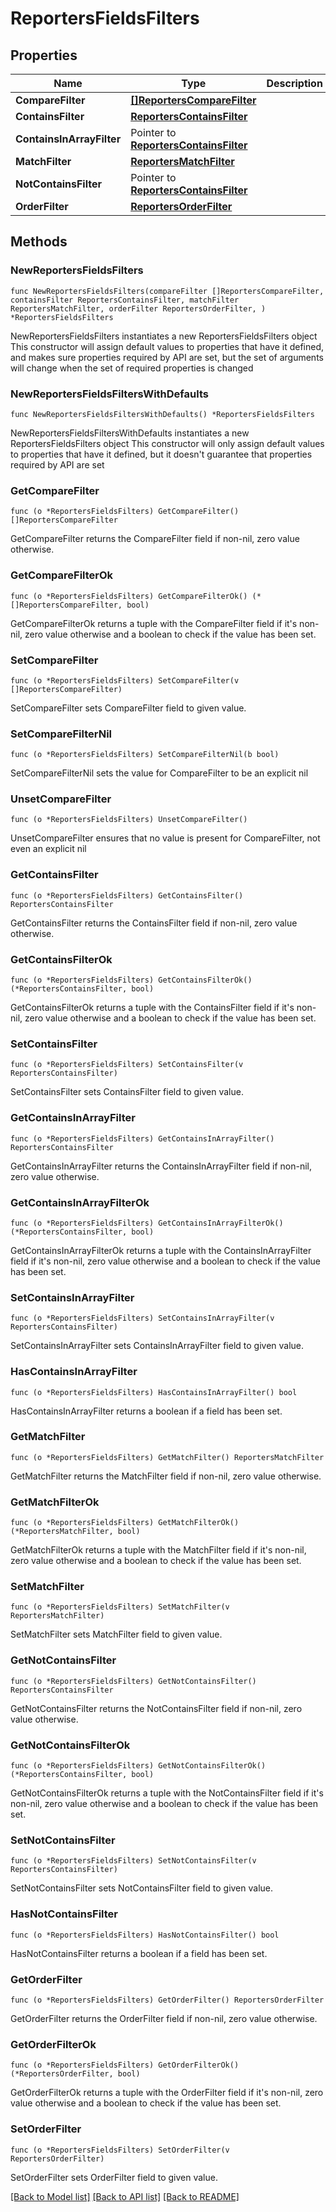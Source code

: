 # ReportersFieldsFilters

## Properties

Name | Type | Description | Notes
------------ | ------------- | ------------- | -------------
**CompareFilter** | [**[]ReportersCompareFilter**](ReportersCompareFilter.md) |  | 
**ContainsFilter** | [**ReportersContainsFilter**](ReportersContainsFilter.md) |  | 
**ContainsInArrayFilter** | Pointer to [**ReportersContainsFilter**](ReportersContainsFilter.md) |  | [optional] 
**MatchFilter** | [**ReportersMatchFilter**](ReportersMatchFilter.md) |  | 
**NotContainsFilter** | Pointer to [**ReportersContainsFilter**](ReportersContainsFilter.md) |  | [optional] 
**OrderFilter** | [**ReportersOrderFilter**](ReportersOrderFilter.md) |  | 

## Methods

### NewReportersFieldsFilters

`func NewReportersFieldsFilters(compareFilter []ReportersCompareFilter, containsFilter ReportersContainsFilter, matchFilter ReportersMatchFilter, orderFilter ReportersOrderFilter, ) *ReportersFieldsFilters`

NewReportersFieldsFilters instantiates a new ReportersFieldsFilters object
This constructor will assign default values to properties that have it defined,
and makes sure properties required by API are set, but the set of arguments
will change when the set of required properties is changed

### NewReportersFieldsFiltersWithDefaults

`func NewReportersFieldsFiltersWithDefaults() *ReportersFieldsFilters`

NewReportersFieldsFiltersWithDefaults instantiates a new ReportersFieldsFilters object
This constructor will only assign default values to properties that have it defined,
but it doesn't guarantee that properties required by API are set

### GetCompareFilter

`func (o *ReportersFieldsFilters) GetCompareFilter() []ReportersCompareFilter`

GetCompareFilter returns the CompareFilter field if non-nil, zero value otherwise.

### GetCompareFilterOk

`func (o *ReportersFieldsFilters) GetCompareFilterOk() (*[]ReportersCompareFilter, bool)`

GetCompareFilterOk returns a tuple with the CompareFilter field if it's non-nil, zero value otherwise
and a boolean to check if the value has been set.

### SetCompareFilter

`func (o *ReportersFieldsFilters) SetCompareFilter(v []ReportersCompareFilter)`

SetCompareFilter sets CompareFilter field to given value.


### SetCompareFilterNil

`func (o *ReportersFieldsFilters) SetCompareFilterNil(b bool)`

 SetCompareFilterNil sets the value for CompareFilter to be an explicit nil

### UnsetCompareFilter
`func (o *ReportersFieldsFilters) UnsetCompareFilter()`

UnsetCompareFilter ensures that no value is present for CompareFilter, not even an explicit nil
### GetContainsFilter

`func (o *ReportersFieldsFilters) GetContainsFilter() ReportersContainsFilter`

GetContainsFilter returns the ContainsFilter field if non-nil, zero value otherwise.

### GetContainsFilterOk

`func (o *ReportersFieldsFilters) GetContainsFilterOk() (*ReportersContainsFilter, bool)`

GetContainsFilterOk returns a tuple with the ContainsFilter field if it's non-nil, zero value otherwise
and a boolean to check if the value has been set.

### SetContainsFilter

`func (o *ReportersFieldsFilters) SetContainsFilter(v ReportersContainsFilter)`

SetContainsFilter sets ContainsFilter field to given value.


### GetContainsInArrayFilter

`func (o *ReportersFieldsFilters) GetContainsInArrayFilter() ReportersContainsFilter`

GetContainsInArrayFilter returns the ContainsInArrayFilter field if non-nil, zero value otherwise.

### GetContainsInArrayFilterOk

`func (o *ReportersFieldsFilters) GetContainsInArrayFilterOk() (*ReportersContainsFilter, bool)`

GetContainsInArrayFilterOk returns a tuple with the ContainsInArrayFilter field if it's non-nil, zero value otherwise
and a boolean to check if the value has been set.

### SetContainsInArrayFilter

`func (o *ReportersFieldsFilters) SetContainsInArrayFilter(v ReportersContainsFilter)`

SetContainsInArrayFilter sets ContainsInArrayFilter field to given value.

### HasContainsInArrayFilter

`func (o *ReportersFieldsFilters) HasContainsInArrayFilter() bool`

HasContainsInArrayFilter returns a boolean if a field has been set.

### GetMatchFilter

`func (o *ReportersFieldsFilters) GetMatchFilter() ReportersMatchFilter`

GetMatchFilter returns the MatchFilter field if non-nil, zero value otherwise.

### GetMatchFilterOk

`func (o *ReportersFieldsFilters) GetMatchFilterOk() (*ReportersMatchFilter, bool)`

GetMatchFilterOk returns a tuple with the MatchFilter field if it's non-nil, zero value otherwise
and a boolean to check if the value has been set.

### SetMatchFilter

`func (o *ReportersFieldsFilters) SetMatchFilter(v ReportersMatchFilter)`

SetMatchFilter sets MatchFilter field to given value.


### GetNotContainsFilter

`func (o *ReportersFieldsFilters) GetNotContainsFilter() ReportersContainsFilter`

GetNotContainsFilter returns the NotContainsFilter field if non-nil, zero value otherwise.

### GetNotContainsFilterOk

`func (o *ReportersFieldsFilters) GetNotContainsFilterOk() (*ReportersContainsFilter, bool)`

GetNotContainsFilterOk returns a tuple with the NotContainsFilter field if it's non-nil, zero value otherwise
and a boolean to check if the value has been set.

### SetNotContainsFilter

`func (o *ReportersFieldsFilters) SetNotContainsFilter(v ReportersContainsFilter)`

SetNotContainsFilter sets NotContainsFilter field to given value.

### HasNotContainsFilter

`func (o *ReportersFieldsFilters) HasNotContainsFilter() bool`

HasNotContainsFilter returns a boolean if a field has been set.

### GetOrderFilter

`func (o *ReportersFieldsFilters) GetOrderFilter() ReportersOrderFilter`

GetOrderFilter returns the OrderFilter field if non-nil, zero value otherwise.

### GetOrderFilterOk

`func (o *ReportersFieldsFilters) GetOrderFilterOk() (*ReportersOrderFilter, bool)`

GetOrderFilterOk returns a tuple with the OrderFilter field if it's non-nil, zero value otherwise
and a boolean to check if the value has been set.

### SetOrderFilter

`func (o *ReportersFieldsFilters) SetOrderFilter(v ReportersOrderFilter)`

SetOrderFilter sets OrderFilter field to given value.



[[Back to Model list]](../README.md#documentation-for-models) [[Back to API list]](../README.md#documentation-for-api-endpoints) [[Back to README]](../README.md)


